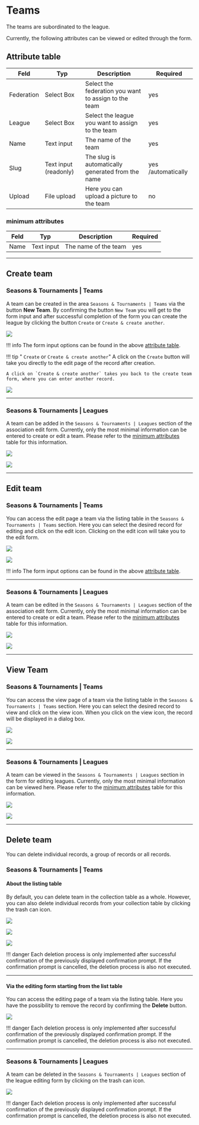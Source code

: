 # Teams

The teams are subordinated to the league.

Currently, the following attributes can be viewed or edited through the form.

## Attribute table

| Feld       | Typ                   | Description                                          | Required           |
| ---------- | --------------------- | ---------------------------------------------------- | ------------------ |
| Federation | Select Box            | Select the federation you want to assign to the team | yes                |
| League     | Select Box            | Select the league you want to assign to the team     | yes                |
| Name       | Text input            | The name of the team                                 | yes                |
| Slug       | Text input (readonly) | The slug is automatically generated from the name    | yes /automatically |
| Upload     | File upload           | Here you can upload a picture to the team            | no                 |


### minimum attributes

| Feld | Typ        | Description          | Required |
| ---- | ---------- | -------------------- | -------- |
| Name | Text input | The name of the team | yes      |

---

## Create team

### Seasons & Tournaments | Teams

A team can be created in the area `Seasons & Tournaments | Teams` via the button **New Team**. By confirming the button `New Team` you will get to the form input and after successful completion of the form you can create the league by clicking the button `Create` or `Create & create another`.

![](../assets/teams.png)

!!! info
	The form input options can be found in the above [attribute table](#attribute-table).

!!! tip " `Create` or `Create & create another`"
	A click on the `Create` button will take you directly to the edit page of the record after creation.

	A click on `Create & create another` takes you back to the create team form, where you can enter another record.

![](../assets/create_and_create_another.png)

---

### Seasons & Tournaments | Leagues

A team can be added in the `Seasons & Tournaments | Leagues` section of the association edit form. Currently, only the most minimal information can be entered to create or edit a team. Please refer to the [minimum attributes](#minimum-attributes) table for this information.

![](../assets/leagues_create_edit_view_team_minimal.png)

![](../assets/league_create_team_minimal.png)

---

## Edit team

### Seasons & Tournaments | Teams

You can access the edit page a team via the listing table in the  `Seasons & Tournaments | Teams` section. Here you can select the desired record for editing and click on the edit icon. Clicking on the edit icon will take you to the edit form.

![](../assets/edit.png)

![](../assets/teams_index.png)

!!! info
	The form input options can be found in the above [attribute table](#attribute-table).

---

### Seasons & Tournaments | Leagues

A team can be edited in the `Seasons & Tournaments | Leagues` section of the association edit form. Currently, only the most minimal information can be entered to create or edit a team. Please refer to the [minimum attributes](#minimum-attributes) table for this information.

![](../assets/leagues_create_edit_view_team_minimal.png)

![](../assets/league_edit_team_minimal.png)

---

## View Team

### Seasons & Tournaments | Teams

You can access the view page of a team via the listing table in the `Seasons & Tournaments | Teams` section. Here you can select the desired record to view and click on the view icon. When you click on the view icon, the record will be displayed in a dialog box.

![](../assets/view.png)

![](../assets/teams_index.png)

---

### Seasons & Tournaments | Leagues

A team can be viewed in the `Seasons & Tournaments | Leagues` section in the form for editing leagues. Currently, only the most minimal information can be viewed here. Please refer to the  [minimum attributes](#minimum-attributes) table for this information.

![](../assets/leagues_create_edit_view_team_minimal.png)

![](../assets/league_view_team_minimal.png)

---

## Delete team

You can delete individual records, a group of records or all records.

### Seasons & Tournaments | Teams

#### About the listing table

By default, you can delete team in the collection table as a whole. However, you can also delete individual records from your collection table by clicking the trash can icon.

![](../assets/delete_icon.png)

![](../assets/delete_selected.png)

![](../assets/select_all.png)

!!! danger
	Each deletion process is only implemented after successful confirmation of the previously displayed confirmation prompt. If the confirmation prompt is cancelled, the deletion process is also not executed.

---

#### Via the editing form starting from the list table

You can access the editing page of a team via the listing table. Here you have the possibility to remove the record by confirming the **Delete** button.

![](../assets/delete_button.png)

!!! danger
	Each deletion process is only implemented after successful confirmation of the previously displayed confirmation prompt. If the confirmation prompt is cancelled, the deletion process is also not executed.

---

### Seasons & Tournaments | Leagues

A team can be deleted in the `Seasons & Tournaments | Leagues` section of the league editing form by clicking on the trash can icon.

![](../assets/leagues_create_edit_view_team_minimal.png)

!!! danger
	Each deletion process is only implemented after successful confirmation of the previously displayed confirmation prompt. If the confirmation prompt is cancelled, the deletion process is also not executed.
